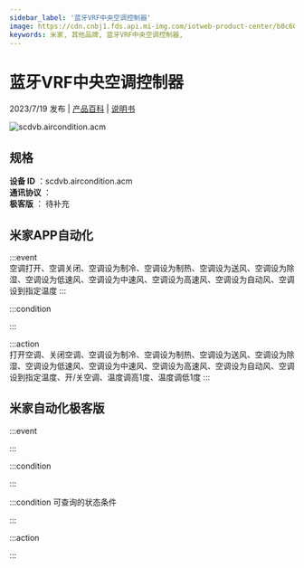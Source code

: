 ```yaml
---
sidebar_label: '蓝牙VRF中央空调控制器'
image: https://cdn.cnbj1.fds.api.mi-img.com/iotweb-product-center/b0c60ac381e090f10026caf64d37236a_1682213461166.png?GalaxyAccessKeyId=AKVGLQWBOVIRQ3XLEW&Expires=9223372036854775807&Signature=Z1DAqw32bUGonY1ipcoKVASihjQ=
keywords: 米家, 其他品牌, 蓝牙VRF中央空调控制器, 
---
```

# 蓝牙VRF中央空调控制器

2023/7/19 发布 | [产品百科](https://home.mi.com/webapp/content/baike/product/index.html?model=scdvb.aircondition.acm/) | [说明书](https://home.mi.com/views/introduction.html?model=scdvb.aircondition.acm&region=cn)

![scdvb.aircondition.acm](https://cdn.cnbj1.fds.api.mi-img.com/iotweb-product-center/b0c60ac381e090f10026caf64d37236a_1682213461166.png?GalaxyAccessKeyId=AKVGLQWBOVIRQ3XLEW&Expires=9223372036854775807&Signature=Z1DAqw32bUGonY1ipcoKVASihjQ=)

## 规格  
> 
**设备 ID** ：scdvb.aircondition.acm  
**通讯协议** ：  
**极客版**  ： 待补充 


## 米家APP自动化  

:::event  
空调打开、空调关闭、空调设为制冷、空调设为制热、空调设为送风、空调设为除湿、空调设为低速风、空调设为中速风、空调设为高速风、空调设为自动风、空调设到指定温度
:::

:::condition  

:::

:::action   
打开空调、关闭空调、空调设为制冷、空调设为制热、空调设为送风、空调设为除湿、空调设为低速风、空调设为中速风、空调设为高速风、空调设为自动风、空调设到指定温度、开/关空调、温度调高1度、温度调低1度
:::

## 米家自动化极客版  

:::event  

:::

:::condition  

:::

:::condition 可查询的状态条件  

:::

:::action  

:::

        
